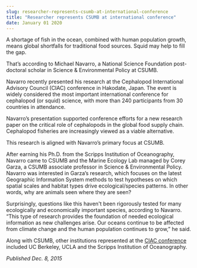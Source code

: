 ```yaml
---
slug: researcher-represents-csumb-at-international-conference
title: "Researcher represents CSUMB at international conference"
date: January 01 2020
---
```


<p>A shortage of fish in the ocean, combined with human population growth, means global shortfalls for traditional food sources. Squid may help to fill the gap.
</p><p>That’s according to Michael Navarro, a National Science Foundation post&#45;doctoral scholar in Science &amp; Environmental Policy at CSUMB.
</p><p>Navarro recently presented his research at the Cephalopod International Advisory Council &#40;CIAC&#41; conference in Hakodate, Japan. The event is widely considered the most important international conference for cephalopod &#40;or squid&#41; science, with more than 240 participants from 30 countries in attendance.

Navarro’s presentation supported conference efforts for a new research paper on the critical role of cephalopods in the global food supply chain. Cephalopod fisheries are increasingly viewed as a viable alternative.

This research is aligned with Navarro’s primary focus at CSUMB.
</p><p>After earning his Ph.D. from the Scripps Institution of Oceanography, Navarro came to CSUMB and the Marine Ecology Lab managed by Corey Garza, a CSUMB associate professor in Science &amp; Environmental Policy. Navarro was interested in Garza’s research, which focuses on the latest Geographic Information System methods to test hypotheses on which spatial scales and habitat types drive ecological/species patterns. In other words, why are animals seen where they are seen?
</p><p>Surprisingly, questions like this haven't been rigorously tested for many ecologically and economically important species, according to Navarro. “This type of research provides the foundation of needed ecological information as new challenges arise. Our oceans continue to be affected from climate change and the human population continues to grow,” he said.
</p><p>Along with CSUMB, other institutions represented at the <a href="www.ciac2015.com.">CIAC conference</a> included UC Berkeley, UCLA and the Scripps Institution of Oceanography.
</p><p><em>Published Dec. 8, 2015</em>
</p>
